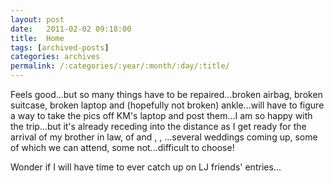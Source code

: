 ```yaml
---
layout: post
date:	2011-02-02 09:18:00
title:  Home
tags: [archived-posts]
categories: archives
permalink: /:categories/:year/:month/:day/:title/
---
```

Feels good...but so many things have to be repaired...broken airbag, broken suitcase, broken laptop and (hopefully not broken) ankle...will have to figure a way to take the pics off KM's laptop and post them...I am so happy with the trip...but it's already receding into the distance as I get ready for the arrival of my brother in law, of <LJ user="idahoswede"> and <LJ user="kejn">, <LJ user="shortindiangirl">, <LJ user="biddli"> ...several weddings coming up, some of which we can attend, some not...difficult to choose!

Wonder if I will have time to ever catch up on LJ friends' entries...
